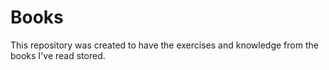 # Books
This repository was created to have the exercises and knowledge from the books I've read stored.
